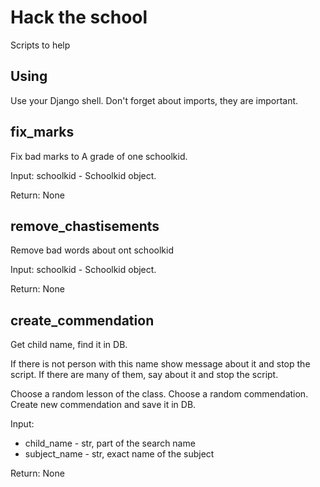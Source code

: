 # Hack the school
Scripts to help

## Using
Use your Django shell. Don't forget about imports, they are important.

## fix_marks
Fix bad marks to A grade of one schoolkid.

Input: schoolkid - Schoolkid object.

Return: None
## remove_chastisements
Remove bad words about ont schoolkid

Input: schoolkid - Schoolkid object.

Return: None
## create_commendation
Get child name, find it in DB. 

If there is not person with this name show message about it and stop the script. 
If there are many of them, say about it and stop the script.

Choose a random lesson of the class. Choose a random commendation. Create new commendation and save it in DB.

Input:
* child_name - str, part of the search name
* subject_name - str, exact name of the subject

Return: None